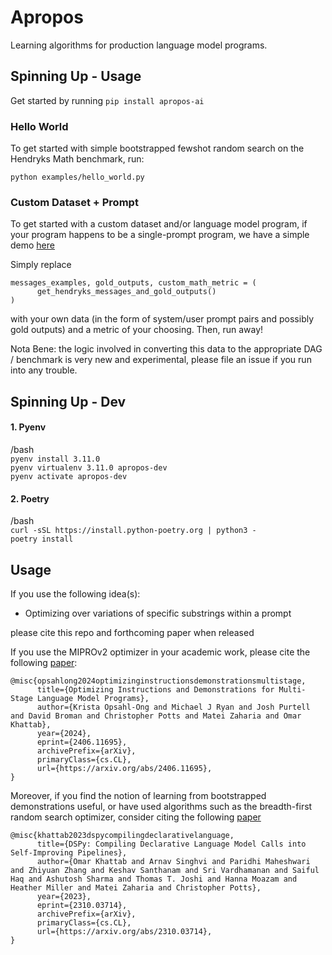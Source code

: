 # Apropos

Learning algorithms for production language model programs.

## Spinning Up - Usage
Get started by running
```pip install apropos-ai```

### Hello World
To get started with simple bootstrapped fewshot random search on the Hendryks Math benchmark, run:
```
python examples/hello_world.py
```

### Custom Dataset + Prompt
To get started with a custom dataset and/or language model program, if your program happens to be a single-prompt program, we have a simple demo [here](examples/quick_start.py)

Simply replace
```
messages_examples, gold_outputs, custom_math_metric = (
      get_hendryks_messages_and_gold_outputs()
)
```
with your own data (in the form of system/user prompt pairs and possibly gold outputs) and a metric of your choosing. Then, run away!

Nota Bene: the logic involved in converting this data to the appropriate DAG / benchmark is very new and experimental, please file an issue if you run into any trouble.

## Spinning Up - Dev
#### 1. Pyenv
   /bash<br>
   `pyenv install 3.11.0`<br>
   `pyenv virtualenv 3.11.0 apropos-dev`<br>
   `pyenv activate apropos-dev`

#### 2. Poetry
   /bash<br>
   `curl -sSL https://install.python-poetry.org | python3 -`<br>
   `poetry install`


## Usage
If you use the following idea(s):
- Optimizing over variations of specific substrings within a prompt

please cite this repo and forthcoming paper when released

If you use the MIPROv2 optimizer in your academic work, please cite the following [paper](https://arxiv.org/abs/2406.11695):

```
@misc{opsahlong2024optimizinginstructionsdemonstrationsmultistage,
      title={Optimizing Instructions and Demonstrations for Multi-Stage Language Model Programs}, 
      author={Krista Opsahl-Ong and Michael J Ryan and Josh Purtell and David Broman and Christopher Potts and Matei Zaharia and Omar Khattab},
      year={2024},
      eprint={2406.11695},
      archivePrefix={arXiv},
      primaryClass={cs.CL},
      url={https://arxiv.org/abs/2406.11695}, 
}
```

Moreover, if you find the notion of learning from bootstrapped demonstrations useful, or have used algorithms such as the breadth-first random search optimizer, consider citing the following [paper](https://arxiv.org/abs/2310.03714)

```
@misc{khattab2023dspycompilingdeclarativelanguage,
      title={DSPy: Compiling Declarative Language Model Calls into Self-Improving Pipelines}, 
      author={Omar Khattab and Arnav Singhvi and Paridhi Maheshwari and Zhiyuan Zhang and Keshav Santhanam and Sri Vardhamanan and Saiful Haq and Ashutosh Sharma and Thomas T. Joshi and Hanna Moazam and Heather Miller and Matei Zaharia and Christopher Potts},
      year={2023},
      eprint={2310.03714},
      archivePrefix={arXiv},
      primaryClass={cs.CL},
      url={https://arxiv.org/abs/2310.03714}, 
}
```